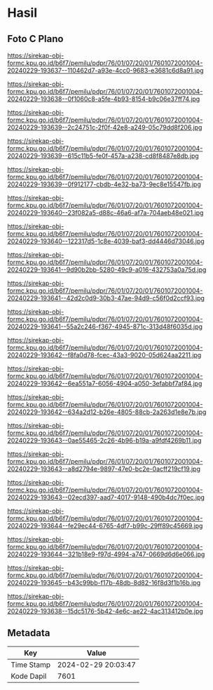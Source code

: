# Hasil

## Foto C Plano

https://sirekap-obj-formc.kpu.go.id/b6f7/pemilu/pdpr/76/01/07/20/01/7601072001004-20240229-193637--110462d7-a93e-4cc0-9683-e3681c6d8a91.jpg

https://sirekap-obj-formc.kpu.go.id/b6f7/pemilu/pdpr/76/01/07/20/01/7601072001004-20240229-193638--0f1060c8-a5fe-4b93-8154-b9c06e37ff74.jpg

https://sirekap-obj-formc.kpu.go.id/b6f7/pemilu/pdpr/76/01/07/20/01/7601072001004-20240229-193639--2c24751c-2f0f-42e8-a249-05c79dd8f206.jpg

https://sirekap-obj-formc.kpu.go.id/b6f7/pemilu/pdpr/76/01/07/20/01/7601072001004-20240229-193639--615c11b5-fe0f-457a-a238-cd8f8487e8db.jpg

https://sirekap-obj-formc.kpu.go.id/b6f7/pemilu/pdpr/76/01/07/20/01/7601072001004-20240229-193639--0f912177-cbdb-4e32-ba73-9ec8e15547fb.jpg

https://sirekap-obj-formc.kpu.go.id/b6f7/pemilu/pdpr/76/01/07/20/01/7601072001004-20240229-193640--23f082a5-d88c-46a6-af7a-704aeb48e021.jpg

https://sirekap-obj-formc.kpu.go.id/b6f7/pemilu/pdpr/76/01/07/20/01/7601072001004-20240229-193640--122317d5-1c8e-4039-baf3-dd4446d73046.jpg

https://sirekap-obj-formc.kpu.go.id/b6f7/pemilu/pdpr/76/01/07/20/01/7601072001004-20240229-193641--9d90b2bb-5280-49c9-a016-432753a0a75d.jpg

https://sirekap-obj-formc.kpu.go.id/b6f7/pemilu/pdpr/76/01/07/20/01/7601072001004-20240229-193641--42d2c0d9-30b3-47ae-94d9-c56f0d2ccf93.jpg

https://sirekap-obj-formc.kpu.go.id/b6f7/pemilu/pdpr/76/01/07/20/01/7601072001004-20240229-193641--55a2c246-f367-4945-871c-313d48f6035d.jpg

https://sirekap-obj-formc.kpu.go.id/b6f7/pemilu/pdpr/76/01/07/20/01/7601072001004-20240229-193642--f8fa0d78-fcec-43a3-9020-05d624aa2211.jpg

https://sirekap-obj-formc.kpu.go.id/b6f7/pemilu/pdpr/76/01/07/20/01/7601072001004-20240229-193642--6ea551a7-6056-4904-a050-3efabbf7af84.jpg

https://sirekap-obj-formc.kpu.go.id/b6f7/pemilu/pdpr/76/01/07/20/01/7601072001004-20240229-193642--634a2d12-b26e-4805-88cb-2a263d1e8e7b.jpg

https://sirekap-obj-formc.kpu.go.id/b6f7/pemilu/pdpr/76/01/07/20/01/7601072001004-20240229-193643--0ae55465-2c26-4b96-b19a-a9fdf4269b11.jpg

https://sirekap-obj-formc.kpu.go.id/b6f7/pemilu/pdpr/76/01/07/20/01/7601072001004-20240229-193643--a8d2794e-9897-47e0-bc2e-0acff219cf19.jpg

https://sirekap-obj-formc.kpu.go.id/b6f7/pemilu/pdpr/76/01/07/20/01/7601072001004-20240229-193643--02ecd397-aad7-4017-9148-490b4dc7f0ec.jpg

https://sirekap-obj-formc.kpu.go.id/b6f7/pemilu/pdpr/76/01/07/20/01/7601072001004-20240229-193644--fe29ec44-6765-4df7-b99c-29ff89c45669.jpg

https://sirekap-obj-formc.kpu.go.id/b6f7/pemilu/pdpr/76/01/07/20/01/7601072001004-20240229-193644--321b18e9-f97d-4994-a747-0669d6d6e066.jpg

https://sirekap-obj-formc.kpu.go.id/b6f7/pemilu/pdpr/76/01/07/20/01/7601072001004-20240229-193645--b43c99bb-f17b-48db-8d82-16f8d3f1b16b.jpg

https://sirekap-obj-formc.kpu.go.id/b6f7/pemilu/pdpr/76/01/07/20/01/7601072001004-20240229-193638--15dc5176-5b42-4e6c-ae22-4ac313412b0e.jpg


## Metadata

| Key        | Value               |
| ---------- | ------------------- |
| Time Stamp | 2024-02-29 20:03:47 |
| Kode Dapil | 7601                |



